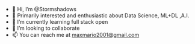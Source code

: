 - 👋 Hi, I’m @Stormshadows
- 👀  Primarily interested and enthusiastic about Data Science, ML+DL ,A.I.
- 🌱 I’m currently learning full stack open
- 💞️ I’m looking to collaborate 
- 📫 You can reach me at maxmario2001@gmail.com

<!---
Stormshadows/Stormshadows is a ✨ special ✨ repository because its `README.md` (this file) appears on your GitHub profile.
You can click the Preview link to take a look at your changes.
--->
